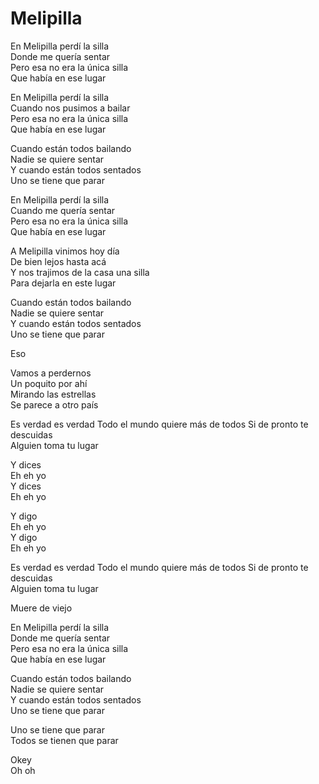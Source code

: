 # Melipilla  

En Melipilla perdí la silla  
Donde me quería sentar  
Pero esa no era la única silla  
Que había en ese lugar  

En Melipilla perdí la silla  
Cuando nos pusimos a bailar  
Pero esa no era la única silla  
Que había en ese lugar  

Cuando están todos bailando  
Nadie se quiere sentar  
Y cuando están todos sentados  
Uno se tiene que parar  

En Melipilla perdí la silla  
Cuando me quería sentar  
Pero esa no era la única silla  
Que había en ese lugar  

A Melipilla vinimos hoy día  
De bien lejos hasta acá  
Y nos trajimos de la casa una silla  
Para dejarla en este lugar  

Cuando están todos bailando  
Nadie se quiere sentar  
Y cuando están todos sentados  
Uno se tiene que parar  

Eso  

Vamos a perdernos  
Un poquito por ahí  
Mirando las estrellas  
Se parece a otro país  

Es verdad es verdad
Todo el mundo quiere más de todos
Si de pronto te descuidas  
Alguien toma tu lugar  

Y dices  
Eh eh yo  
Y dices  
Eh eh yo  

Y digo  
Eh eh yo  
Y digo  
Eh eh yo  

Es verdad es verdad
Todo el mundo quiere más de todos
Si de pronto te descuidas  
Alguien toma tu lugar  

Muere de viejo  

En Melipilla perdí la silla  
Donde me quería sentar  
Pero esa no era la única silla  
Que había en ese lugar  

Cuando están todos bailando  
Nadie se quiere sentar  
Y cuando están todos sentados  
Uno se tiene que parar  

Uno se tiene que parar  
Todos se tienen que parar  

Okey  
Oh oh  
